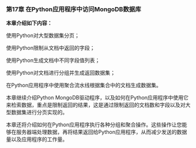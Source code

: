 ### 第17章 在Python应用程序中访问MongoDB数据库

**本章介绍如下内容：**

使用Python对大型数据集分页；

使用Python限制从文档中返回的字段；

使用Python生成文档中不同字段值列表；

使用Python对文档进行分组并生成返回数据集；

在Python应用程序中使用聚合流水线根据集合中的文档生成数据集。

本章继续介绍Python MongoDB驱动程序，以及如何在Python应用程序中使用它来检索数据，重点是限制返回的结果，这是通过限制返回的文档数和字段以及对大型数据集进行分页实现的。

本章还将介绍如何在Python应用程序执行各种分组和聚合操作。这些操作让您能够在服务器端处理数据，再将结果返回给Python应用程序，从而减少发送的数据量以及应用程序的工作量。

